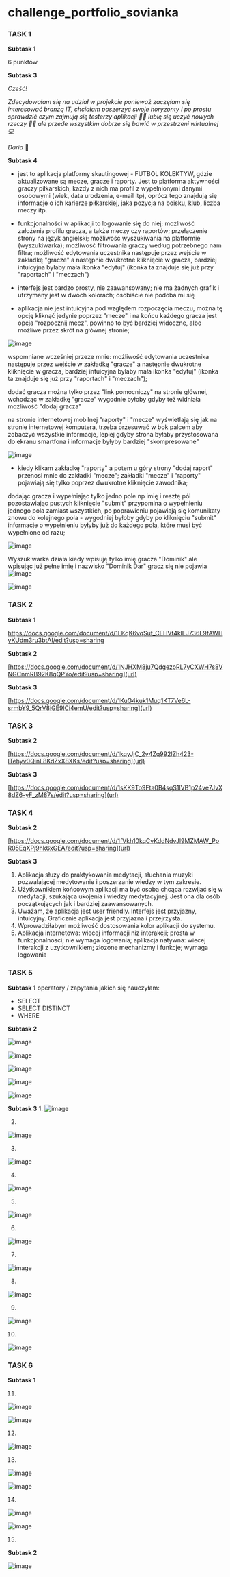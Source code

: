 # challenge_portfolio_sovianka


### **TASK 1**
**Subtask 1**

6 punktów

**Subtask 3**

_Cześć!_

_Zdecydowałam się na udział w projekcie ponieważ zaczęłam się interesować branżą IT, chciałam poszerzyć swoje horyzonty i po prostu sprawdzić czym zajmują się testerzy aplikacji :woman_technologist: lubię się uczyć nowych rzeczy :woman_student: ale przede wszystkim dobrze się bawić w przestrzeni wirtualnej :computer:_

_Daria_ :owl:

**Subtask 4**

- jest to aplikacja platformy skautingowej - FUTBOL KOLEKTYW, gdzie aktualizowane są mecze, gracze i raporty. Jest to platforma aktywności graczy piłkarskich, każdy z nich ma profil z wypełnionymi danymi osobowymi (wiek, data urodzenia, e-mail itp), oprócz tego znajdują się informacje o ich karierze piłkarskiej, jaka pozycja na boisku, klub, liczba meczy itp. 

- funkcjonalności w aplikacji to logowanie się do niej; 
możliwość założenia profilu gracza, a także meczy czy raportów; 
przełączenie strony na język angielski; 
możliwość wyszukiwania na platformie (wyszukiwarka); 
możliwość filtrowania graczy według potrzebnego nam filtra; 
możliwość edytowania uczestnika następuje przez wejście w zakładkę "gracze" a następnie dwukrotne kliknięcie w gracza, bardziej intuicyjna byłaby mała ikonka "edytuj" (ikonka ta znajduje się już przy "raportach" i "meczach")

- interfejs jest bardzo prosty, nie zaawansowany; nie ma żadnych grafik i utrzymany jest w dwóch kolorach; osobiście nie podoba mi się 

- aplikacja nie jest intuicyjna pod względem rozpoczęcia meczu, można tę opcję kliknąć jedynie poprzez "mecze" i na końcu każdego gracza jest opcja "rozpocznij mecz", powinno to być bardziej widoczne, albo możliwe przez skrót na głównej stronie; 

![image](https://user-images.githubusercontent.com/92442110/200133839-4e867350-f61c-40c2-9a78-67bc471d9e52.png)


wspomniane wcześniej przeze mnie: możliwość edytowania uczestnika następuje przez wejście w zakładkę "gracze" a następnie dwukrotne kliknięcie w gracza, bardziej intuicyjna byłaby mała ikonka "edytuj" (ikonka ta znajduje się już przy "raportach" i "meczach");

dodać gracza można tylko przez "link pomocniczy" na stronie głównej, wchodząc w zakładkę "gracze" wygodnie byłoby gdyby też widniała możliwość "dodaj gracza"

na stronie internetowej mobilnej "raporty" i "mecze" wyświetlają się jak na stronie internetowej komputera, trzeba przesuwać w bok palcem aby zobaczyć wszystkie informacje, lepiej gdyby strona byłaby przystosowana do ekranu smartfona i informacje byłyby bardziej "skompresowane"

![image](https://user-images.githubusercontent.com/92442110/200136064-745a5ce0-e6fa-457a-a549-1a07d0432d1a.png)


- kiedy klikam zakładkę "raporty" a potem u góry strony "dodaj raport" przenosi mnie do zakładki "mecze"; zakładki "mecze" i "raporty" pojawiają się tylko poprzez dwukrotne kliknięcie zawodnika; 


dodając gracza i wypełniając tylko jedno pole np imię i resztę pól pozostawiając pustych kliknięcie "submit" przypomina o wypełnieniu jednego pola zamiast wszystkich, po poprawieniu pojawiają się komunikaty znowu do kolejnego pola - wygodniej byłoby gdyby po kliknięciu "submit" informacje o wypełnieniu byłyby już do każdego pola, które musi być wypełnione od razu; 

![image](https://user-images.githubusercontent.com/92442110/200130800-0cb44d49-5d87-44dd-afbe-cfda1d761955.png)

Wyszukiwarka działa kiedy wpisuję tylko imię gracza "Dominik" ale wpisując już pełne imię i nazwisko "Dominik Dar" gracz się nie pojawia
![image](https://user-images.githubusercontent.com/92442110/200135450-546542f9-e915-4cf5-8921-0dc9a107d16c.png)

![image](https://user-images.githubusercontent.com/92442110/200135473-d839c91b-e22b-458f-9c3d-9ab8c05fff68.png)


### **TASK 2**
**Subtask 1**

https://docs.google.com/document/d/1LKqK6vqSut_CEHVt4klLJ736L9fAWHyKUdm3ru3btAI/edit?usp=sharing

**Subtask 2**

[https://docs.google.com/document/d/1NJHXM8ju7QdgezoRL7yCXWH7s8VNGCnmRB92K8qQPYo/edit?usp=sharing](url)

**Subtask 3**

[https://docs.google.com/document/d/1KuG4kuk1Muq1KT7Ve6L-srmbY9_5QrV8iGE9lCi4emU/edit?usp=sharing](url)

### **TASK 3**

**Subtask 2**

[https://docs.google.com/document/d/1kqyJjC_2v4Zq992lZh423-lTehyv0QinL8KdZxX8XKs/edit?usp=sharing](url)

**Subtask 3**

[https://docs.google.com/document/d/1sKK9To9Fta0B4sqS1lVB1p24ve7JvX8dZ6-yF_zM87s/edit?usp=sharing](url)

### **TASK 4**

**Subtask 2**

[https://docs.google.com/document/d/1fVkh10kqCvKddNdvJl9MZMAW_PpR05EqXPj9hk6xGEA/edit?usp=sharing](url)

**Subtask 3**
1. Aplikacja służy do praktykowania medytacji, słuchania muzyki pozwalającej medytowanie i poszerzanie wiedzy w tym zakresie. 
2. Użytkownikiem końcowym aplikacji ma być osoba chcąca rozwijać się w medytacji, szukająca ukojenia i wiedzy medytacyjnej. Jest ona dla osób początkujących jak i bardziej zaawansowanych.
3. Uważam, że aplikacja jest user friendly. Interfejs jest przyjazny, intuicyjny. Graficznie aplikacja jest przyjazna i przejrzysta. 
4. Wprowadziłabym możliwość dostosowania kolor aplikacji do systemu. 
5. Aplikacja internetowa: wiecej informacji niz interakcji; prosta w funkcjonalnosci; nie wymaga logowania; 
aplikacja natywna: wiecej interakcji z uzytkownikiem; zlozone mechanizmy i funkcje; wymaga logowania


### **TASK 5**

**Subtask 1**
operatory / zapytania jakich się nauczyłam:
- SELECT
- SELECT DISTINCT
- WHERE

**Subtask 2**

![image](https://user-images.githubusercontent.com/92442110/205516616-6c16604f-3de7-4f73-8043-73870ad5afc0.png)

![image](https://user-images.githubusercontent.com/92442110/205516625-ae56157e-848b-4346-920c-6ba319bc40a9.png)

![image](https://user-images.githubusercontent.com/92442110/205516640-7fdaeed6-89e5-4596-b59b-e53a13d3aaed.png)

![image](https://user-images.githubusercontent.com/92442110/205516655-d360adaa-7c41-4260-be32-bfafb32aabda.png)

![image](https://user-images.githubusercontent.com/92442110/205516670-a1cce315-a82f-429d-b1c0-bd3e630d7bab.png)

**Subtask 3**
1. 
![image](https://user-images.githubusercontent.com/92442110/205516056-6f7f00de-ec5a-4520-8351-a996b48ebe86.png)


2. 
![image](https://user-images.githubusercontent.com/92442110/205512075-6a6f2f6e-ecff-404a-9f1f-d70e2621daac.png)

3. 
![image](https://user-images.githubusercontent.com/92442110/205516486-76fcf50b-707f-4a05-9a1d-d5c2ff688d33.png)

4. 
![image](https://user-images.githubusercontent.com/92442110/205688907-b299da9f-758d-435b-b424-d1bbd180be07.png)

5. 
![image](https://user-images.githubusercontent.com/92442110/205691086-f1b6f735-a094-4745-a64b-055da12bcc85.png)

6. 
![image](https://user-images.githubusercontent.com/92442110/205695360-af8e2a85-6b6c-48c0-8608-f1f06b16efe9.png)

7. 
![image](https://user-images.githubusercontent.com/92442110/205696084-0e48beac-ee65-475c-a754-813b8807592b.png)

8. 
![image](https://user-images.githubusercontent.com/92442110/205698652-29f9864e-5b1c-4be0-8083-ccb1e25e2a19.png)

9. 
![image](https://user-images.githubusercontent.com/92442110/205700995-d2db4abd-bbaa-4afb-a618-98224d64b05c.png)

10. 
![image](https://user-images.githubusercontent.com/92442110/205701757-f8b74ded-3b96-4f03-9a4a-dea217055949.png)


### **TASK 6**

**Subtask 1**

11. 
![image](https://user-images.githubusercontent.com/92442110/205707327-17ed476e-2dcd-48fa-a10a-e64a44deb261.png)

![image](https://user-images.githubusercontent.com/92442110/205707392-1d762174-33c7-495a-8520-a8a30bcf3461.png)

12.
![image](https://user-images.githubusercontent.com/92442110/205719373-d74d798a-429c-4a1c-818e-04334b0255bd.png)

13.
![image](https://user-images.githubusercontent.com/92442110/205710425-84ca1764-9f69-4d18-9cea-6f247cc8a250.png)

![image](https://user-images.githubusercontent.com/92442110/205710504-c1855f65-55f3-4a00-a9e7-71b3847454dc.png)

14. 
![image](https://user-images.githubusercontent.com/92442110/205999485-73060216-028e-4a7d-b1ea-b0be434c300f.png)

![image](https://user-images.githubusercontent.com/92442110/205999553-4241702b-731d-4eda-b370-f6b766004bca.png)

15. 


**Subtask 2**

![image](https://user-images.githubusercontent.com/92442110/205729995-39275371-a36d-430e-8a0c-ef6652caf768.png)



